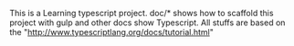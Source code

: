 This is a Learning typescript project.
doc/* shows how to scaffold this project with gulp
and other docs show Typescript.
All stuffs are based on the "http://www.typescriptlang.org/docs/tutorial.html"